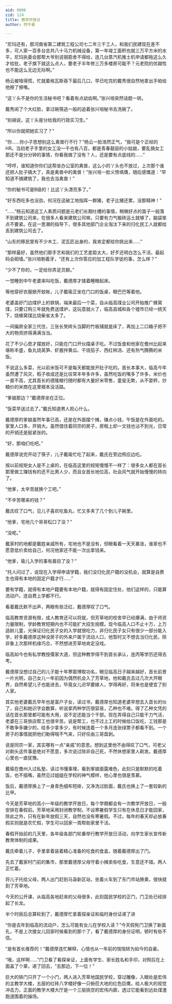 ```yaml
---
aid: 0006
zid: 124
title: 教学开放日
author: 吹牛者

---
```




  “尼玛还有，那河南省第二建筑工程公司七二年三千工人，和我们民建现在差不多，可人家一百多台总共八十马力机械设备，第一年竣工面积也就三万平方米的水平，尼玛执委会那帮大爷别说钢筋舍不得给，连几台蒸汽机推土机申请都拖这么久才给批，老子旗下就这么点人，要老子半年修三万多楼房可能不？元老院的优越性也不能这么无边无际啊。”

  杨云被噎得慌，忙就着格瓦斯吞下最后几口，早已吃完的戴秀很自然地拿出手帕给他擦了擦嘴。

  “这丫头不是你的生活秘书吧？看着有点幼齿啊。”张兴培突然话题一转。

  戴秀闹了个大红脸，拿过碗筷逃一般的追着张兴培秘书去洗碗了。

  “别胡说，这丫头是分给我的行政实习生。”

  “所以你就把她实习了？”

  “你……你小子思想别这么禽兽行不行？”杨云一脸浩然正气，“我可是个正经的HR。当初老子手里的女工没一千也有八百，都是青春靓丽的小姑娘，要乱搞女工那还不是分分钟的事情，你看我做了没有？人，还是要有点底线的……”

  “哼哼，谁知道你你们这帮坐办公室的禽兽，这么小的丫头也不放过，上次那个谁还把人肚子搞大了，真是禽兽中的禽兽！”张兴培一脸义愤填膺，随后感慨道：“早知道不搞建筑了，我也去当禽兽！”

  “你的秘书可是B级的！比这丫头漂亮多了。”

  “好东西吃多也没劲，何况在这破工地指挥一群猪，老子比猪还累，没那精神！”

  “……”杨云知道这工人素质问题是元老们长期吐槽的事情，稍微好点的苗子一般落不到建筑公司来，在很多人看来建筑公司嘛，只要有力气搬砖运土就够了，脑袋笨点不要紧。在这一思潮的指导下，很多其他部门企业淘汰下来的归化民工人就都给丢到建筑公司去了。

  “山东的移民里有不少木工、泥瓦匠出身的，我肯定都给你挑出来……”

  “那样最好，虽然他们那手艺和我们的工艺差距太大，好歹还明白怎么干活，最起码会砌墙。”张兴培剔着牙，“还有上次你答应的加工程队学徒的事，怎么样？”

  “少不了你的，一定给你弄足员额。”

  一觉睡到中午老婆来叫吃饭，戴德厚才揉着睡眼起床。

  等他穿好衣服掀开蚊帐，儿子戴瑜正坐在门口的饭桌，眼巴巴等着他。

  老婆盖好门边煤炉上的铁锅，端来最后一个菜，自从临高煤业公司开始推广蜂窝煤，只要订购三年就免费送煤炉，这玩意就火了，临高县城和各个墟市已经一统天下，烧蜂窝煤比烧柴省太多了。

  一间偏房全家三代住，三张长凳砖头当脚的竹板铺就是床了，再加上二口箱子把不大的物资挤得满满当当。

  花了不少心思才摆放好，只能在门口开伙摆桌子吃。不过饭食和他家在儋州比起来堪称丰盛，鱼丸烧莴笋、虾酱拌黄瓜、干烧茄子、西红柿汤、还有热气腾腾的米饭。

  不说这么多菜，光以前米饭可不是每天都能放开肚子吃的。首长本事大，临高今年虽然遭了风灾，稻子收成还是比往常丰年多许多，虽然吃饭的嘴多了许多，米价也一直不高，尤其首长的德隆粮行随时都有大量好米零售，童叟无欺，从不耍秤，炒粮价的米商在这里根本没活路。

  “爹娘那边？”戴德厚坐在正位。

  “饭菜早送过去了。”戴氏知道男人担心什么。

  戴德厚的爹娘虽然年事已高，还是在外面摆个摊，赚点小钱，午饭是在外面吃的。家里人口多，开销大。虽然借住着同宗的房子，房租上却一文钱也沾不到光，日常的开销还是挺紧张的。

  “好，那咱们吃吧。”

  戴德厚说完开动了筷子，儿子戴瑜忙吃了起来，戴氏在旁边照应边吃。

  按以前规矩女人是不上桌的，在临高这里的规矩慢慢不一样了：很多女人都在首长那里做工赚钱有的还不比男人少，而且女首长地位高，社会风气就开始慢慢的转向了。

  “他爹，太辛苦就换个工吧。”

  “不辛苦哪来的钱？”

  戴氏叹了口气，见儿子喜欢吃鱼丸，忙又多夹了几个到儿子碗里。

  “他爹，宅地几个哥哥松口了没？”

  “没呢。”

  戴家村的地都是戴姓亲戚所有，宅地也不是没有，但眼看着一天天暴涨，谁家也不愿意低价卖给自己，何况他家还不能一次出拿钱来。

  “他爹，瑜儿入学的事有眉目了没？”

  “托人问过了，说现在入学得申请学籍，我们没归化民户籍的没机会，就算是自费生也得有本地的固定户籍才行……”

  要有学籍，就得有本地户籍要有本地户籍，就得有固定住处，他们这样的，只能算流动户。连自费上学都不行。

  看着戴氏默不出声，两眼有些泛红，戴德厚叹了口气。

  临高教育资源有限，成人教育还可以将就，但芳草地的校舍早已经爆满，由于师资力量限制，学龄教育短期内也不可能扩大招生规模。现今临高人口不止十万，上万适龄儿童，光保证归化民子女的入学就很吃力，非归化民子女只有很少一部分能入学，好多戴德厚这种没房子的外来户属于流动人口，他暂时又不想去当归化民，除非象上次那样机缘巧合，不然想进芳草地肯定没戏。

  临高如今也有私学教授儒家大道，但这种教学得不到首长承认，连丙等学历还得去考。

  戴德厚没想过自己的儿子能十年寒窗博取功名，眼见临高日子越来越好，首长前景一片光明，自己女儿一年前因为偶然机会入了芳草地，他和戴氏去过几次大开眼界，自然希望儿子也能进去，毕竟女儿迟早要嫁人，学得再好，将来也是便宜了别人家。

  其实他老婆戴氏早年也是富户子女，读过书，戴德厚也知道老婆早想去入首长的伙了，自己和她识字会数算，听说拿丙种学历很容易，乙种也不难。得了乙种文凭的话在首长那里都可能有大用，说不定还能当个干部。现在弄得自己只能干力气活，老婆在三哥旅店帮工也很辛苦。说是帮工，也不过上工的时候给口饭吃，工钱那是不敢争多嫌少的，给多少拿多少，有时候连着一个多月连张绿票子都看不到。一个房子的事情就把他们勒得喘不气来，只好任由三哥盘剥。

  说是同宗一家，其实哪有一点“亲戚”的意思。想到这里他不由得叹了口气，可老父对剃头这件事是绝对不愿意，多次说过除非自己死，不然休想家里人剃发。戴德厚心里也一直犹豫。

  戴瑜在儋州入过私塾，读过书懂事理，看到爹娘面露难色，此刻只是默默的吃着饭，也不插嘴，虽然见过姐姐在学校的神气模样，他心里也很是羡慕。

  饭后，戴德厚换上了一身青色细布短褂，又净洗过脸面，戴氏也换上了一套较新的比甲。

  今天是芳草地的高小一年级的教学开放日，每个学期都会有一次教学开放日，一般安排在春假前。芳草地采用封闭教学制，不设寒暑假学生只有在休息日才能回家，除此之外，只有在新年放假三天，自然也没有寒暑假。不过，每年的春天却必放春假实则就是农忙假，学生可以回家一周帮助家里干活。

  春假开始前的几天里，各年级各部门轮番举行教学开放日活动，向学生家长宣传新教育体制的成果。

  戴氏牵着儿子，手里拿着装着精心准备的吃食的食盒，随着戴德厚出了门。

  先去了戴家村门前的集市，那里戴德厚父母守着小摊卖些吃食，生意还不错。两人正忙着。

  将儿子托给父母，两人出门赶到马袅新区站，坐着火车到了东门市站换乘，很快就到了芳草地。

  今天的公开课，从临高各地赶来的父母很多，此刻国民学校的正门，门卫处已经排起了长龙。

  半个时辰后总算轮到了，戴德厚忙拿着探亲证和临时身份证递了进

  “你是去年到临高的流动户，怎么可能有女儿在学校入读？”今天假髡门卫换了新面孔，不是上次接女儿回家时候看到的那个了，看了戴德厚的身份证明，顿时有些不信。

  “是有首长推荐的！”戴德厚连忙解释，心情也从一年前的惴惴转为如今的自豪。

  “哦，这样啊……”门卫看了看探亲证，上面有学生、家长姓名和手印，对照后在上面盖了个章，递了回去，“去那边，下一位！”

  巨大的铁门只开了一个小门，两人进入芳草地国民学校，穿过雕像，入眼处是宏伟的主教学大楼，五层的红砖八字楼好像一只俯莅大地的红色巨鹰，给人极大的视觉冲击力，正面的教学大楼大厅是一个三层挑空的宏伟内廊，透过它能看到远处煤渣跑道围着的操场。



